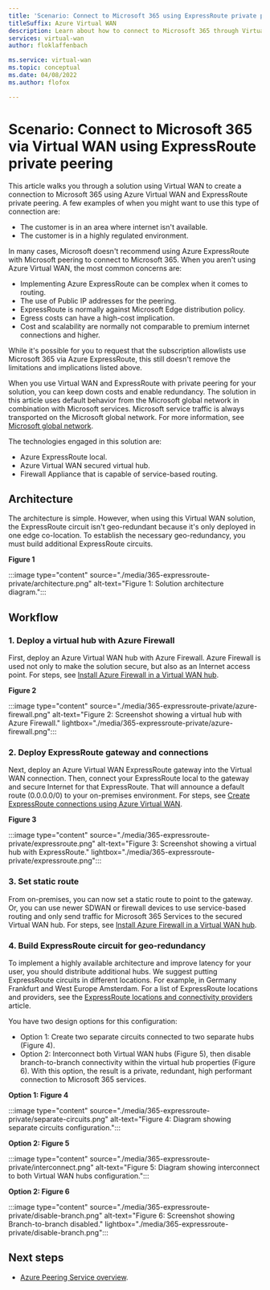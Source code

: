 ```yaml
---
title: 'Scenario: Connect to Microsoft 365 using ExpressRoute private peering'
titleSuffix: Azure Virtual WAN
description: Learn about how to connect to Microsoft 365 through Virtual WAN using ExpressRoute private peering.
services: virtual-wan
author: floklaffenbach

ms.service: virtual-wan
ms.topic: conceptual
ms.date: 04/08/2022
ms.author: flofox

---
```

# Scenario: Connect to Microsoft 365 via Virtual WAN using ExpressRoute private peering

This article walks you through a solution using Virtual WAN to create a connection to Microsoft 365 using Azure Virtual WAN and ExpressRoute private peering. A few examples of when you might want to use this type of connection are:

* The customer is in an area where internet isn't available.
* The customer is in a highly regulated environment.

In many cases, Microsoft doesn't recommend using Azure ExpressRoute with Microsoft peering to connect to Microsoft 365. When you aren't using Azure Virtual WAN, the most common concerns are:

* Implementing Azure ExpressRoute can be complex when it comes to routing.
* The use of Public IP addresses for the peering.
* ExpressRoute is normally against Microsoft Edge distribution policy.
* Egress costs can have a high-cost implication.
* Cost and scalability are normally not comparable to premium internet connections and higher.

While it's possible for you to request that the subscription allowlists use Microsoft 365 via Azure ExpressRoute, this still doesn't remove the limitations and implications listed above.

When you use Virtual WAN and ExpressRoute with private peering for your solution, you can keep down costs and enable redundancy. The solution in this article uses default behavior from the Microsoft global network in combination with Microsoft services. Microsoft service traffic is always transported on the Microsoft global network. For more information, see [Microsoft global network](../networking/microsoft-global-network.md).

The technologies engaged in this solution are:

* Azure ExpressRoute local.
* Azure Virtual WAN secured virtual hub.
* Firewall Appliance that is capable of service-based routing.

## <a name="architecture"></a>Architecture

The architecture is simple. However, when using this Virtual WAN solution, the ExpressRoute circuit isn't geo-redundant because it's only deployed in one edge co-location. To establish the necessary geo-redundancy, you must build additional ExpressRoute circuits.

**Figure 1**

:::image type="content" source="./media/365-expressroute-private/architecture.png" alt-text="Figure 1: Solution architecture diagram.":::

## <a name="workflow"></a>Workflow

### 1. Deploy a virtual hub with Azure Firewall

First, deploy an Azure Virtual WAN hub with Azure Firewall. Azure Firewall is used not only to make the solution secure, but also as an Internet access point. For steps, see [Install Azure Firewall in a Virtual WAN hub](howto-firewall.md).

**Figure 2**

:::image type="content" source="./media/365-expressroute-private/azure-firewall.png" alt-text="Figure 2: Screenshot showing a virtual hub with Azure Firewall." lightbox="./media/365-expressroute-private/azure-firewall.png":::

### 2. Deploy ExpressRoute gateway and connections

Next, deploy an Azure Virtual WAN ExpressRoute gateway into the Virtual WAN connection. Then, connect your ExpressRoute local to the gateway and secure Internet for that ExpressRoute. That will announce a default route (0.0.0.0/0) to your on-premises environment. For steps, see [Create ExpressRoute connections using Azure Virtual WAN](virtual-wan-expressroute-portal.md).

**Figure 3**

:::image type="content" source="./media/365-expressroute-private/expressroute.png" alt-text="Figure 3: Screenshot showing a virtual hub with ExpressRoute." lightbox="./media/365-expressroute-private/expressroute.png":::

### 3. Set static route

From on-premises, you can now set a static route to point to the gateway. Or, you can use newer SDWAN or firewall devices to use  service-based routing and only send traffic for Microsoft 365 Services to the secured Virtual WAN hub. For steps, see [Install Azure Firewall in a Virtual WAN hub](howto-firewall.md#configure-additional-settings).

### 4. Build ExpressRoute circuit for geo-redundancy

To implement a highly available architecture and improve latency for your user, you should distribute additional hubs. We suggest putting ExpressRoute circuits in different locations. For example, in Germany Frankfurt and West Europe Amsterdam. For a list of ExpressRoute locations and providers, see the [ExpressRoute locations and connectivity providers](../expressroute/expressroute-locations-providers.md#global-commercial-azure) article.

You have two design options for this configuration:

* Option 1: Create two separate circuits connected to two separate hubs (Figure 4).
* Option 2: Interconnect both Virtual WAN hubs (Figure 5), then disable branch-to-branch connectivity within the virtual hub properties (Figure 6). With this option, the result is a private, redundant, high performant connection to Microsoft 365 services.

**Option 1: Figure 4**

:::image type="content" source="./media/365-expressroute-private/separate-circuits.png" alt-text="Figure 4: Diagram showing separate circuits configuration.":::

**Option 2: Figure 5**

:::image type="content" source="./media/365-expressroute-private/interconnect.png" alt-text="Figure 5: Diagram showing interconnect to both Virtual WAN hubs configuration.":::

**Option 2: Figure 6**

:::image type="content" source="./media/365-expressroute-private/disable-branch.png" alt-text="Figure 6: Screenshot showing Branch-to-branch disabled." lightbox="./media/365-expressroute-private/disable-branch.png":::

## Next steps

* [Azure Peering Service overview](../peering-service/about.md).
